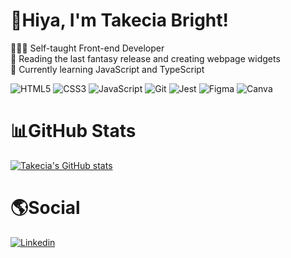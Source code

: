 <!-- Level 1: Bio -->

# 👋Hiya, I'm Takecia Bright! 
👩🏾‍💻 Self-taught Front-end Developer<br/>
🎨 Reading the last fantasy release and creating webpage widgets<br/>
💭 Currently learning JavaScript and TypeScript<br/>

<!--Level 2 Tech Stack-->
<!-- Tech icons from https://github.com/Ileriayo/markdown-badges -->

![HTML5](https://img.shields.io/badge/html5-%23E34F26.svg?style=for-the-badge&logo=html5&logoColor=white)
![CSS3](https://img.shields.io/badge/css3-%231572B6.svg?style=for-the-badge&logo=css3&logoColor=white)
![JavaScript](https://img.shields.io/badge/javascript-%23323330.svg?style=for-the-badge&logo=javascript&logoColor=%23F7DF1E)
![Git](https://img.shields.io/badge/git-%23F05033.svg?style=for-the-badge&logo=git&logoColor=white)
![Jest](https://img.shields.io/badge/-jest-%23C21325?style=for-the-badge&logo=jest&logoColor=white)
![Figma](https://img.shields.io/badge/figma-%23F24E1E.svg?style=for-the-badge&logo=figma&logoColor=white)
![Canva](https://img.shields.io/badge/Canva-%2300C4CC.svg?style=for-the-badge&logo=Canva&logoColor=white)

# 📊GitHub Stats
<!-- GitHub stats from https://github.com/anuraghazra/github-readme-stats -->
[![Takecia's GitHub stats](https://github-readme-stats.vercel.app/api?username=takeciabright&count_private=true&show_icons=true&theme=radical)](https://github.com/anuraghazra/github-readme-stats)

<!-- Level 3 Socials -->
# 🌎Social
[![Linkedin](https://img.shields.io/badge/linkedin-%230077B5.svg?style=for-the-badge&logo=linkedin&logoColor=white)](https://www.linkedin.com/in/takecia-bright-626369192)
